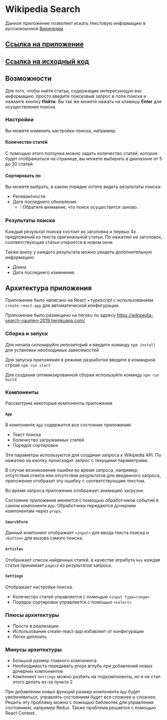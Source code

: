 # Wikipedia Search

Данное приложение позволяет искать текстовую информацию в русскоязычной [Википедии](https://ru.wikipedia.org).

## [Ссылка на приложение](https://wikipedia-search-naumen-2019.herokuapp.com/)
## [Ссылка на исходный код](https://github.com/timofeyutrobin/wikipedia-search/)

## Возможности

Для того, чтобы найти статьи, содержащие интересующую вас информацию, просто введите поисковый запрос в поле поиска и нажмите кнопку **Найти**.
Вы так же можете нажать на клавишу **Enter** для осуществления поиска

### Настройки

Вы можете изменить настройки поиска, например:

#### Количество статей

С помощью этого ползунка можно задать количество статей, которое будет отображаться на странице, вы можете выбирать в диапазоне от 5 до 20 статей.

#### Сортировать по

Вы можете выбрать, в каком порядке хотите видеть результаты поиска:

- Релевантности
- Дате последнего обновления
  - :grey_exclamation: Обратите внимание, что поиск осуществится заново.

### Результаты поиска

Каждый результат поиска состоит из заголовка и первых 4х предложений из текста оригинальной статьи.
По нажатию на заголовок, соответствующая статья откроется в новом окне.

Также внизу у каждого результата можно увидеть дополнительную информацию:

- Длина
- Дата последнего изменения

## Архитектура приложения

Приложение было написано на React + typescript с использованием `create-react-app` для автоматической конфигурации.

Приложение было размещено на heroku по адресу https://wikipedia-search-naumen-2019.herokuapp.com/

### Сборка и запуск

Для начала склонируйте репозиторий и введите команду `npm install` для установки необходимых зависимостей

Для запуска приложения в режиме разработки введите в командной строке `npm run start`

Для создания оптимизированной сборки используйте команду `npm run build`

### Компоненты

Рассмотрим некоторые компоненты приложения

#### `App`

В компоненте `App` содержится все состояние приложения:

- Текст поиска
- Количество загружаемых статей
- Порядок сортировки

Эти параметры используются для создания запроса к Wikipedia API.
По нажатию на кнопку происходит запрос с текущими параметрами.

В случае возниковения ошибки во время запроса, например, отсутствия ответа или отсутствия результатов для введенного запроса, приложение отобразит эту ошибку с соответствующим текстом.

Во время запроса приложение отображает анимацию загрузки.

Состояние приложения меняется с помощью обработчиков событий в самом компоненте `App`.
Обработчики передаются дочерним компонентам через `props`.

#### `SearchForm`

Данный компонент отображает `<input>` для ввода текста поиска и `<button>` для вызова самого поиска.

#### `Articles`

Отображает список найденных статей, в качестве атрибута `key` каждая статья принимает `pageid` из результатов запроса.

#### `Settings`

Отображает настройки поиска.

- Количество статей управляется с помощью `<input type=range>`
- Порядок сортировки управляется с помощью `<select>`

### Плюсы архитектуры

- Проста в реализации
- Использование create-react-app избавляет от конфигурации
- Легко деплоить

### Минусы архитектуры

- Большой размер главного компонента
- Необходимость передавать props вглубь при добавлений новых дочерних компонентов
- Компонент `Settings` можно разбить на подкомпоненты, но я не стал этого делать из-за пункта 2

При добавлении новых функций размер компонента `App` будет увеличиваться, управлять состоянием будет все сложнее и сложнее.
Решить эту проблему можно с помощью библиотек для управления состоянием, например Redux. Также проблема решается с помощью React Context.

